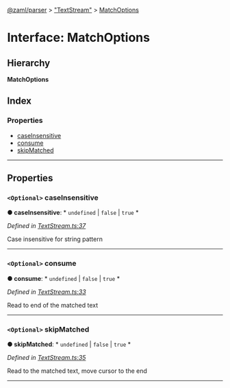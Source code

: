 [@zaml/parser](../README.md) > ["TextStream"](../modules/_textstream_.md) > [MatchOptions](../interfaces/_textstream_.matchoptions.md)

# Interface: MatchOptions

## Hierarchy

**MatchOptions**

## Index

### Properties

* [caseInsensitive](_textstream_.matchoptions.md#caseinsensitive)
* [consume](_textstream_.matchoptions.md#consume)
* [skipMatched](_textstream_.matchoptions.md#skipmatched)

---

## Properties

<a id="caseinsensitive"></a>

### `<Optional>` caseInsensitive

**● caseInsensitive**: * `undefined` &#124; `false` &#124; `true`
*

*Defined in [TextStream.ts:37](https://github.com/nexushubs/zaml-lang/blob/dba599e/packages/zaml-parser/src/TextStream.ts#L37)*

Case insensitive for string pattern

___
<a id="consume"></a>

### `<Optional>` consume

**● consume**: * `undefined` &#124; `false` &#124; `true`
*

*Defined in [TextStream.ts:33](https://github.com/nexushubs/zaml-lang/blob/dba599e/packages/zaml-parser/src/TextStream.ts#L33)*

Read to end of the matched text

___
<a id="skipmatched"></a>

### `<Optional>` skipMatched

**● skipMatched**: * `undefined` &#124; `false` &#124; `true`
*

*Defined in [TextStream.ts:35](https://github.com/nexushubs/zaml-lang/blob/dba599e/packages/zaml-parser/src/TextStream.ts#L35)*

Read to the matched text, move cursor to the end

___

